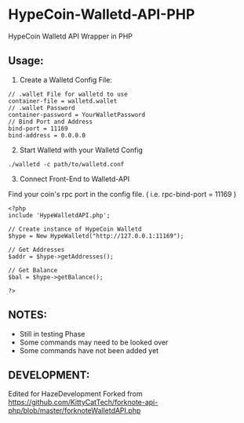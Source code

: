 # HypeCoin-Walletd-API-PHP
HypeCoin Walletd API Wrapper in PHP


## Usage:

1. Create a Walletd Config File:

```
// .wallet File for walletd to use
container-file = walletd.wallet
// .wallet Password
container-password = YourWalletPassword
// Bind Port and Address
bind-port = 11169
bind-address = 0.0.0.0
```


2. Start Walletd with your Walletd Config

```
./walletd -c path/to/walletd.conf
```


3. Connect Front-End to Walletd-API

Find your coin's rpc port in the config file. ( i.e. rpc-bind-port = 11169 )

```vim
<?php
include 'HypeWalletdAPI.php';

// Create instance of HypeCoin Walletd
$hype = New HypeWalletd("http://127.0.0.1:11169");

// Get Addresses
$addr = $hype->getAddresses();

// Get Balance
$bal = $hype->getBalance();

?>
```

## NOTES:

- Still in testing Phase
- Some commands may need to be looked over
- Some commands have not been added yet

## DEVELOPMENT:
Edited for HazeDevelopment
Forked from https://github.com/KittyCatTech/forknote-api-php/blob/master/forknoteWalletdAPI.php
